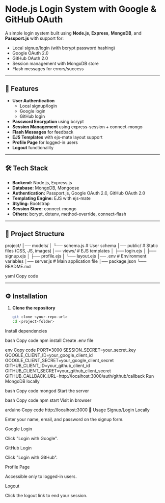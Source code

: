 # Node.js Login System with Google & GitHub OAuth

A simple login system built using **Node.js**, **Express**, **MongoDB**, and **Passport.js** with support for:
- Local signup/login (with bcrypt password hashing)
- Google OAuth 2.0
- GitHub OAuth 2.0
- Session management with MongoDB store
- Flash messages for errors/success

---

## 📌 Features
- **User Authentication**
  - Local signup/login
  - Google login
  - GitHub login
- **Password Encryption** using bcrypt
- **Session Management** using express-session + connect-mongo
- **Flash Messages** for feedback
- **EJS Templates** with ejs-mate layout support
- **Profile Page** for logged-in users
- **Logout** functionality

---

## 🛠️ Tech Stack
- **Backend:** Node.js, Express.js
- **Database:** MongoDB, Mongoose
- **Authentication:** Passport.js, Google OAuth 2.0, GitHub OAuth 2.0
- **Templating Engine:** EJS with ejs-mate
- **Styling:** Bootstrap
- **Session Store:** connect-mongo
- **Others:** bcrypt, dotenv, method-override, connect-flash

---

## 📂 Project Structure
project/
│── models/
│ └── schema.js # User schema
│── public/ # Static files (CSS, JS, images)
│── views/ # EJS templates
│ ├── login.ejs
│ ├── signup.ejs
│ ├── profile.ejs
│ └── layout.ejs
│── .env # Environment variables
│── server.js # Main application file
│── package.json
└── README.md

yaml
Copy code

---

## ⚙️ Installation

1. **Clone the repository**
   ```bash
   git clone <your-repo-url>
   cd <project-folder>
Install dependencies

bash
Copy code
npm install
Create .env file

env
Copy code
PORT=3000
SESSION_SECRET=your_secret_key
GOOGLE_CLIENT_ID=your_google_client_id
GOOGLE_CLIENT_SECRET=your_google_client_secret
GITHUB_CLIENT_ID=your_github_client_id
GITHUB_CLIENT_SECRET=your_github_client_secret
GITHUB_CALLBACK_URL=http://localhost:3000/auth/github/callback
Run MongoDB locally

bash
Copy code
mongod
Start the server

bash
Copy code
npm start
Visit in browser

arduino
Copy code
http://localhost:3000
🚀 Usage
Signup/Login Locally

Enter your name, email, and password on the signup form.

Google Login

Click "Login with Google".

GitHub Login

Click "Login with GitHub".

Profile Page

Accessible only to logged-in users.

Logout

Click the logout link to end your session.
